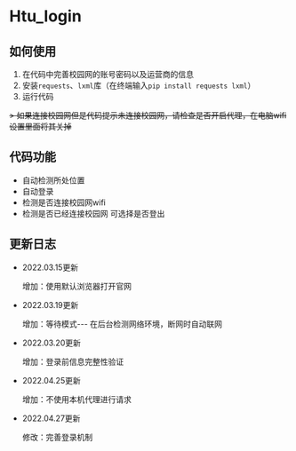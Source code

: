 # Htu_login


## 如何使用
 1. 在代码中完善校园网的账号密码以及运营商的信息
 2. 安装`requests`、`lxml`库（在终端输入`pip install requests lxml`）
 3. 运行代码

~~> 如果连接校园网但是代码提示未连接校园网，请检查是否开启代理，在电脑wifi设置里面将其关掉~~

## 代码功能
- 自动检测所处位置
- 自动登录
- 检测是否连接校园网wifi
- 检测是否已经连接校园网 可选择是否登出

## 更新日志

- 2022.03.15更新

  增加：使用默认浏览器打开官网
  
- 2022.03.19更新

  增加：等待模式--- 在后台检测网络环境，断网时自动联网
  
- 2022.03.20更新

  增加：登录前信息完整性验证

- 2022.04.25更新

  增加：不使用本机代理进行请求

- 2022.04.27更新

  修改：完善登录机制
